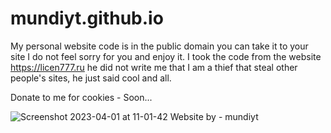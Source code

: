 # mundiyt.github.io
My personal website code is in the public domain you can take it to your site I do not feel sorry for you and enjoy it. I took the code from the website https://licen777.ru he did not write me that I am a thief that steal other people's sites, he just said cool and all.

Donate to me for cookies - Soon...

![Screenshot 2023-04-01 at 11-01-42 Website by - mundiyt](https://user-images.githubusercontent.com/110762612/229273877-f70f7837-9b04-453b-9ae0-8fdae6854868.png)
